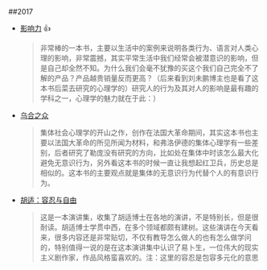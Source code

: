 ##2017
- [影响力](https://book.douban.com/subject/1786387/) :thumbsup:

  >非常棒的一本书，主要以生活中的案例来说明各类行为、语言对人类心理的影响，非常震撼，其实平常生活中我们经常会被潜意识的影响，但是自己却全然不知。为什么我们会毫不犹豫的买这个我们自己完全不了解的产品？产品越贵销量反而更高？（后来看到刘未鹏博主也是看了这本书后菜去研究的心理学的）研究人的行为及其对人的影响是最有趣的学科之一，心理学的魅力就在于此：）

- [乌合之众](https://book.douban.com/subject/1012611/)   

  >集体社会心理学的开山之作，创作在法国大革命期间，其实这本书也主要以法国大革命的所见所闻为材料，和弗洛伊德的集体心理学有一些差别，后者研究了勒庞没有研究的方向，比如处在集体中时该怎么最大化避免无意识行为，另外看这本书的时候一直让我想起红卫兵，历史总是相似的。这本书的主要观点就是集体的无意识行为代替个人的有意识行为。

- [胡适：容忍与自由](https://book.douban.com/subject/6558202/)    
    
  >这是一本演讲集，收集了胡适博士在各地的演讲，不是特别长，但是很耐读。胡适博士学贯中西，在多个领域都颇有建树。这些演讲在今天看来，很多内容还是非常贴切，不仅有教导怎么做人的也有怎么做学问的，特别值得一说的是在这本演讲集中认识了易卜生，一位伟大的现实主义剧作家，作品风格蛮喜欢的。注：这里的容忍是包容多元化的意思